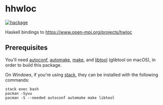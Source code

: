 # hhwloc
[![hackage](https://img.shields.io/hackage/v/hhwloc.svg?logo=haskell&label=hhwloc)](https://hackage.haskell.org/package/hhwloc)

Haskell bindings to https://www.open-mpi.org/projects/hwloc

## Prerequisites
You'll need [autoconf](https://www.gnu.org/software/autoconf/), [automake](https://www.gnu.org/software/automake/), [make](https://www.gnu.org/software/make/), and [libtool](https://www.gnu.org/software/libtool/) (glibtool on macOS), in order to build this package.

On *Windows*, if you're using [stack](https://docs.haskellstack.org/en/stable/README/), they can be installed with the following commands:
```
stack exec bash
pacman -Syuu
pacman -S --needed autoconf automake make libtool
```
